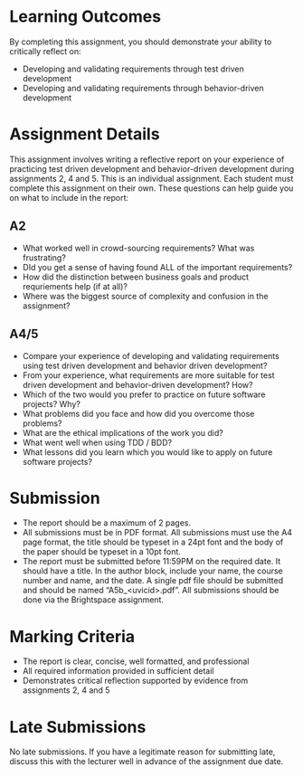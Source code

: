 # Learning Outcomes
By completing this assignment, you should demonstrate your ability to critically reflect on:
* Developing and validating requirements through test driven development
* Developing and validating requirements through behavior-driven development

# Assignment Details
This assignment involves writing a reflective report on your experience of practicing test driven development and behavior-driven development during assignments 2, 4 and 5. This is an individual assignment. Each student must complete this assignment on their own. These questions can help guide you on what to include in the report:

## A2
* What worked well in crowd-sourcing requirements? What was frustrating?
* DId you get a sense of having found ALL of the important requirements? 
* How did the distinction between business goals and product requriements help (if at all)?
* Where was the biggest source of complexity and confusion in the assignment? 


## A4/5
* Compare your experience of developing and validating requirements using test driven development and behavior driven development?
* From your experience, what requirements are more suitable for test driven development and behavior-driven development? How?
* Which of the two would you prefer to practice on future software projects? Why?
* What problems did you face and how did you overcome those problems?
* What are the ethical implications of the work you did? 
* What went well when using TDD / BDD?
* What lessons did you learn which you would like to apply on future software projects?

# Submission
* The report should be a maximum of 2 pages.
* All submissions must be in PDF format. All submissions must use the A4 page format, the
title should be typeset in a 24pt font and the body of the paper should be typeset in a 10pt
font.
* The report must be submitted before 11:59PM on the required date. It should have a title.
In the author block, include your name, the course number and name, and the date. A single pdf file should be submitted and should be named “A5b_\<uvicid\>.pdf”. All submissions should be done via the Brightspace assignment.

# Marking Criteria
* The report is clear, concise, well formatted, and professional
* All required information provided in sufficient detail
* Demonstrates critical reflection supported by evidence from assignments 2, 4 and 5

# Late Submissions
No late submissions. 
If you have a legitimate reason for submitting late, discuss this with the lecturer well in advance of the assignment due date.

